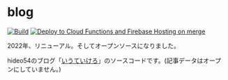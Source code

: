 # blog

[![Build](https://github.com/hideo54/blog/actions/workflows/build.yml/badge.svg)](https://github.com/hideo54/blog/actions/workflows/build.yml)
[![Deploy to Cloud Functions and Firebase Hosting on merge](https://github.com/hideo54/blog/actions/workflows/deploy-merge.yml/badge.svg)](https://github.com/hideo54/blog/actions/workflows/deploy-merge.yml)

2022年、リニューアル。そしてオープンソースになりました。

hideo54のブログ「[いうていけろ](https://blog.hideo54.com)」のソースコードです。(記事データはオープンにしていません。)
